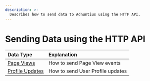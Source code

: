 ```yaml
---
description: >-
  Describes how to send data to Adnuntius using the HTTP API.
---
```


# Sending Data using the HTTP API

| Data Type | Explanation |
| :--- | :--- |
| [Page Views](http-page-views.md) | How to send Page View events |
| [Profile Updates](http-profile.md) | How to send User Profile updates |
